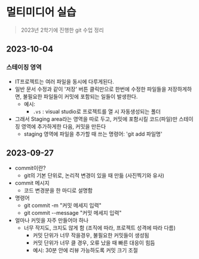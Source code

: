 # 멀티미디어 실습

> 2023년 2학기에 진행한 git 수업 정리

## 2023-10-04
### 스테이징 영역
- IT프로젝트는 여러 파일을 동시에 다루게된다.
- 일반 문서 수정과 같이 '저장' 버튼 클릭만으로 한번에 수정한 파일들을 저장하게하면, 불필요한 파일들이 커밋에 포함되는 일들이 발생한다.
  - 예시:
    - `.vs` : visual studio로 프로젝트를 열 시 자동생성되는 폴더
- 그래서 Staging area라는 영역을 따로 두고, 커밋에 포함시킬 코드(파일)만 스테이징 영역에 추가하게한 다음, 커밋을 만든다
  - staging 영역에 파일을 추가할 때 쓰는 명령어: 'git add 파일명'
## 2023-09-27
- commit이란? 
  - git의 기본 단위로, 논리적 변경이 있을 때 만듦 (사진찍기와 유사)
- commit 메시지
  - 코드 변경분을 한 마디로 설명함
- 명령어
  - git commit -m "커밋 메세지 입력"
  - git commit --message "커밋 메세지 입력"
- 얼마나 커밋을 자주 만들어야 하나
  - 너무 작지도, 크지도 않게 함 (조직에 따라, 프로젝트 성격에 따라 다름)
    - 커밋 단위가 너무 작을경우, 불필요한 커밋들이 생성됨
    - 커밋 단위가 너무 클 경우, 오류 났을 때 빠른 대응이 힘듬
    - 예시: 30분 안에 리뷰 가능하도록 커밋 크기 조절
